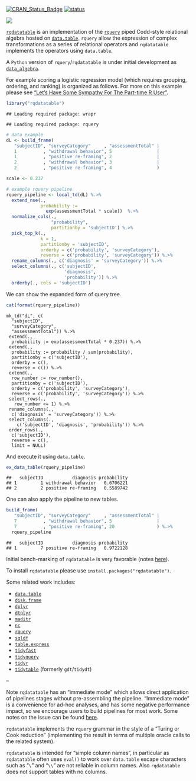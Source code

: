 
<!-- README.md is generated from README.Rmd. Please edit that file -->

[![CRAN\_Status\_Badge](https://www.r-pkg.org/badges/version/rqdatatable)](https://cran.r-project.org/package=rqdatatable)
[![status](https://tinyverse.netlify.com/badge/rqdatatable)](https://CRAN.R-project.org/package=rqdatatable)

![](https://github.com/WinVector/rqdatatable/raw/master/tools/rqdatatable.png)

[`rqdatatable`](https://github.com/WinVector/rqdatatable) is an
implementation of the [`rquery`](https://github.com/WinVector/rquery)
piped Codd-style relational algebra hosted on
[`data.table`](http://r-datatable.com). `rquery` allow the expression of
complex transformations as a series of relational operators and
`rqdatatable` implements the operators using `data.table`.

A `Python` version of `rquery`/`rqdatatable` is under initial
development as
[`data_algebra`](https://github.com/WinVector/data_algebra).

For example scoring a logistic regression model (which requires
grouping, ordering, and ranking) is organized as follows. For more on
this example please see [“Let’s Have Some Sympathy For The Part-time R
User”](http://www.win-vector.com/blog/2017/08/lets-have-some-sympathy-for-the-part-time-r-user/).

``` r
library("rqdatatable")
```

    ## Loading required package: wrapr

    ## Loading required package: rquery

``` r
# data example
dL <- build_frame(
   "subjectID", "surveyCategory"     , "assessmentTotal" |
   1          , "withdrawal behavior", 5                 |
   1          , "positive re-framing", 2                 |
   2          , "withdrawal behavior", 3                 |
   2          , "positive re-framing", 4                 )
```

``` r
scale <- 0.237

# example rquery pipeline
rquery_pipeline <- local_td(dL) %.>%
  extend_nse(.,
             probability :=
               exp(assessmentTotal * scale))  %.>% 
  normalize_cols(.,
                 "probability",
                 partitionby = 'subjectID') %.>%
  pick_top_k(.,
             k = 1,
             partitionby = 'subjectID',
             orderby = c('probability', 'surveyCategory'),
             reverse = c('probability', 'surveyCategory')) %.>% 
  rename_columns(., c('diagnosis' = 'surveyCategory')) %.>%
  select_columns(., c('subjectID', 
                      'diagnosis', 
                      'probability')) %.>%
  orderby(., cols = 'subjectID')
```

We can show the expanded form of query tree.

``` r
cat(format(rquery_pipeline))
```

    mk_td("dL", c(
      "subjectID",
      "surveyCategory",
      "assessmentTotal")) %.>%
     extend(.,
      probability := exp(assessmentTotal * 0.237)) %.>%
     extend(.,
      probability := probability / sum(probability),
      partitionby = c('subjectID'),
      orderby = c(),
      reverse = c()) %.>%
     extend(.,
      row_number := row_number(),
      partitionby = c('subjectID'),
      orderby = c('probability', 'surveyCategory'),
      reverse = c('probability', 'surveyCategory')) %.>%
     select_rows(.,
       row_number <= 1) %.>%
     rename_columns(.,
      c('diagnosis' = 'surveyCategory')) %.>%
     select_columns(., 
        c('subjectID', 'diagnosis', 'probability')) %.>%
     order_rows(.,
      c('subjectID'),
      reverse = c(),
      limit = NULL)

And execute it using `data.table`.

``` r
ex_data_table(rquery_pipeline)
```

    ##   subjectID           diagnosis probability
    ## 1         1 withdrawal behavior   0.6706221
    ## 2         2 positive re-framing   0.5589742

One can also apply the pipeline to new tables.

``` r
build_frame(
   "subjectID", "surveyCategory"     , "assessmentTotal" |
   7          , "withdrawal behavior", 5                 |
   7          , "positive re-framing", 20                ) %.>%
  rquery_pipeline
```

    ##   subjectID           diagnosis probability
    ## 1         7 positive re-framing   0.9722128

Initial bench-marking of `rqdatatable` is very favorable (notes
[here](http://www.win-vector.com/blog/2018/06/rqdatatable-rquery-powered-by-data-table/)).

To install `rqdatatable` please use `install.packages("rqdatatable")`.

Some related work includes:

  - [`data.table`](http://r-datatable.com)
  - [`disk.frame`](https://github.com/xiaodaigh/disk.frame)
  - [`dplyr`](https://dplyr.tidyverse.org)
  - [`dtplyr`](https://github.com/tidyverse/dtplyr)
  - [`maditr`](https://github.com/gdemin/maditr)
  - [`nc`](https://github.com/tdhock/nc)
  - [`rquery`](https://github.com/WinVector/rquery)
  - [`sqldf`](https://github.com/ggrothendieck/sqldf)
  - [`table.express`](https://github.com/asardaes/table.express)
  - [`tidyfast`](https://github.com/TysonStanley/tidyfast)
  - [`tidyquery`](https://github.com/ianmcook/tidyquery)
  - [`tidyr`](https://tidyr.tidyverse.org)
  - [`tidytable`](https://github.com/markfairbanks/tidytable) (formerly
    `gdt`/`tidydt`)

–

Note `rqdatatable` has an “immediate mode” which allows direct
application of pipelines stages without pre-assembling the pipeline.
“Immediate mode” is a convenience for ad-hoc analyses, and has some
negative performance impact, so we encourage users to build pipelines
for most work. Some notes on the issue can be found
[here](https://github.com/WinVector/rqdatatable/blob/master/extras/ImmediateIssue.md).

`rqdatatable` implements the `rquery` grammar in the style of a “Turing
or Cook reduction” (implementing the result in terms of multiple oracle
calls to the related system).

`rqdatatable` is intended for “simple column names”, in particular as
`rqdatatable` often uses `eval()` to work over `data.table` escape
characters such as “`\`” and “`\\`” are not reliable in column names.
Also `rqdatatable` does not support tables with no columns.
